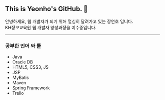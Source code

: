 ## This is Yeonho's GitHub. 👋

안녕하세요, 웹 개발자가 되기 위해 열심히 달려가고 있는 장연호 입니다.<br>
KH정보교육원 웹 개발자 양성과정을 이수중입니다.

***

### 공부한 언어 와 툴
  - Java
  - Oracle DB
  - HTML5, CSS3, JS
  - JSP
  - MyBatis
  - Maven
  - Spring Framework
  - Trello
  

















<!--
**Yeon-Ho/Yeon-Ho** is a ✨ _special_ ✨ repository because its `README.md` (this file) appears on your GitHub profile.

Here are some ideas to get you started:

- 🔭 I’m currently working on ...
- 🌱 I’m currently learning ...
- 👯 I’m looking to collaborate on ...
- 🤔 I’m looking for help with ...
- 💬 Ask me about ...
- 📫 How to reach me: ...
- 😄 Pronouns: ...
- ⚡ Fun fact: ...
-->
